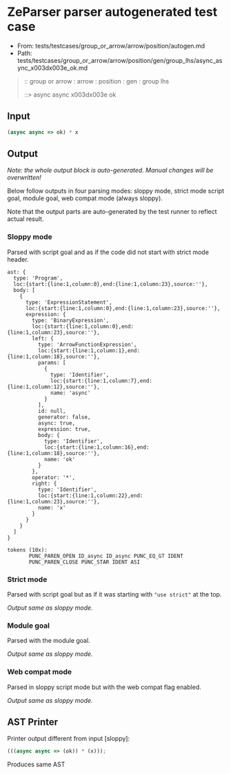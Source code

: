 # ZeParser parser autogenerated test case

- From: tests/testcases/group_or_arrow/arrow/position/autogen.md
- Path: tests/testcases/group_or_arrow/arrow/position/gen/group_lhs/async_async_x003dx003e_ok.md

> :: group or arrow : arrow : position : gen : group lhs
>
> ::> async async x003dx003e ok

## Input


`````js
(async async => ok) * x
`````

## Output

_Note: the whole output block is auto-generated. Manual changes will be overwritten!_

Below follow outputs in four parsing modes: sloppy mode, strict mode script goal, module goal, web compat mode (always sloppy).

Note that the output parts are auto-generated by the test runner to reflect actual result.

### Sloppy mode

Parsed with script goal and as if the code did not start with strict mode header.

`````
ast: {
  type: 'Program',
  loc:{start:{line:1,column:0},end:{line:1,column:23},source:''},
  body: [
    {
      type: 'ExpressionStatement',
      loc:{start:{line:1,column:0},end:{line:1,column:23},source:''},
      expression: {
        type: 'BinaryExpression',
        loc:{start:{line:1,column:0},end:{line:1,column:23},source:''},
        left: {
          type: 'ArrowFunctionExpression',
          loc:{start:{line:1,column:1},end:{line:1,column:18},source:''},
          params: [
            {
              type: 'Identifier',
              loc:{start:{line:1,column:7},end:{line:1,column:12},source:''},
              name: 'async'
            }
          ],
          id: null,
          generator: false,
          async: true,
          expression: true,
          body: {
            type: 'Identifier',
            loc:{start:{line:1,column:16},end:{line:1,column:18},source:''},
            name: 'ok'
          }
        },
        operator: '*',
        right: {
          type: 'Identifier',
          loc:{start:{line:1,column:22},end:{line:1,column:23},source:''},
          name: 'x'
        }
      }
    }
  ]
}

tokens (10x):
       PUNC_PAREN_OPEN ID_async ID_async PUNC_EQ_GT IDENT
       PUNC_PAREN_CLOSE PUNC_STAR IDENT ASI
`````

### Strict mode

Parsed with script goal but as if it was starting with `"use strict"` at the top.

_Output same as sloppy mode._

### Module goal

Parsed with the module goal.

_Output same as sloppy mode._

### Web compat mode

Parsed in sloppy script mode but with the web compat flag enabled.

_Output same as sloppy mode._

## AST Printer

Printer output different from input [sloppy]:

````js
(((async async => (ok)) * (x)));
````

Produces same AST

